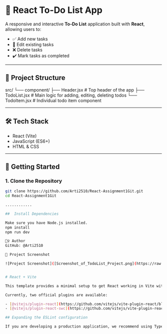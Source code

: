 # 📝 React To-Do List App

A responsive and interactive **To-Do List** application built with **React**, allowing users to:

- ✅ Add new tasks
- 📝 Edit existing tasks
- ❌ Delete tasks
- ✔️ Mark tasks as completed

---

## 📁 Project Structure
src/
└── component/
├── Header.jsx # Top header of the app
├── TodoList.jsx # Main logic for adding, editing, deleting todos
└── TodoItem.jsx # Individual todo item component

---

## 🛠️ Tech Stack

- React (Vite)
- JavaScript (ES6+)
- HTML & CSS

---

## 🚀 Getting Started

### 1. Clone the Repository

```bash
git clone https://github.com/Arti2510/React-Assignment1Git.git
cd React-Assignment1Git

............

##  Install Dependencies

Make sure you have Node.js installed.
npm install
npm run dev

🙋‍♀️ Author
GitHub: @Arti2510

📸 Project Screenshot

![Project Screenshot]([Screenshot_of_TodoList_Project.png](https://raw.githubusercontent.com/Arti2510/React-Assignment1Git/main/Screenshot_of_TodoList_Project.png))


# React + Vite

This template provides a minimal setup to get React working in Vite with HMR and some ESLint rules.

Currently, two official plugins are available:

- [@vitejs/plugin-react](https://github.com/vitejs/vite-plugin-react/blob/main/packages/plugin-react) uses [Babel](https://babeljs.io/) for Fast Refresh
- [@vitejs/plugin-react-swc](https://github.com/vitejs/vite-plugin-react/blob/main/packages/plugin-react-swc) uses [SWC](https://swc.rs/) for Fast Refresh

## Expanding the ESLint configuration

If you are developing a production application, we recommend using TypeScript with type-aware lint rules enabled. Check out the [TS template](https://github.com/vitejs/vite/tree/main/packages/create-vite/template-react-ts) for information on how to integrate TypeScript and [`typescript-eslint`](https://typescript-eslint.io) in your project.
